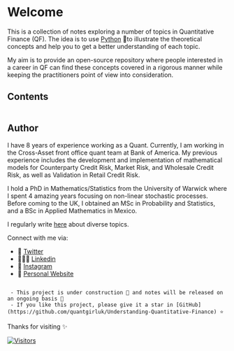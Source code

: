 # Welcome

This is a collection of notes exploring a number of topics in Quantitative Finance (QF). The idea is to use [Python](https://www.python.org) &#x1F40D;to illustrate the theoretical concepts and help you to get a better understanding of each topic.

My aim is to provide an open-source repository where people interested in a career in QF can find these concepts covered in a rigorous manner while keeping the practitioners point of view into consideration.

## Contents

```{tableofcontents}
```

## Author

I have 8 years of experience working as a Quant. Currently, I am working in the Cross-Asset front office quant team at Bank of America. My previous experience includes the development and implementation of mathematical models for Counterparty Credit Risk, Market Risk, and Wholesale Credit Risk, as well as Validation in Retail Credit Risk. 

I hold a PhD in Mathematics/Statistics from the University of Warwick where I spent 4 amazing years focusing on non-linear stochastic processes. Before coming to the UK, I obtained an MSc in Probability and Statistics, and a BSc in Applied Mathematics in Mexico. 

I regularly write [here](https://quantgirl.blog) about diverse topics.

Connect with me via:

- 🦜 [Twitter](https://twitter.com/Quant_Girl)
- 👩🏽‍💼 [Linkedin](https://www.linkedin.com/in/dialidsantiago/)
- 📸 [Instagram](https://www.instagram.com/quant_girl/)
- 👾 [Personal Website](https://quantgirl.blog)

```{note}

 - This project is under construction 🦺 and notes will be released on an ongoing basis 🌱
 - If you like this project, please give it a star in [GitHub](https://github.com/quantgirluk/Understanding-Quantitative-Finance) ⭐️ 

```

Thanks for visiting ✨

[![Visitors](https://api.visitorbadge.io/api/visitors?path=https%3A%2F%2Fquantgirluk.github.io%2FUnderstanding-Quantitative-Finance%2Fintro.html&labelColor=%23d9e3f0&countColor=%23f47373)](https://visitorbadge.io/status?path=https%3A%2F%2Fquantgirluk.github.io%2FUnderstanding-Quantitative-Finance%2Fintro.html)

